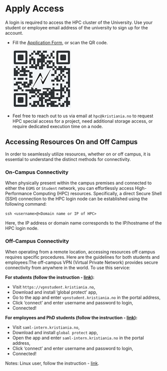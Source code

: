 # Apply Access

A login is required to access the HPC cluster of the University.
Use your student or employee email address of the university to sign up for the account.

- Fill the [Application Form](https://nettskjema.no/a/403264), or scan the QR code.

  ![QR code](images/qr2apply.png)
  <!-- <img src="images/qr2apply.png" alt="drawing" width="200"/> -->

- Feel free to reach out to us via email at `hpc@kristiania.no` to request HPC special access for a project, need additional storage access, or require dedicated execution time on a node.

## Accessing Resources On and Off Campus

In order to seamlessly utilize resources, whether on or off campus, it is essential to understand the distinct methods for connectivity.

### On-Campus Connectivity

When physically present within the campus premises and connected to either the `EGMS` or `Student` network, you can effortlessly access High-Performance Computing (HPC) resources. Specifically, a direct Secure Shell (SSH) connection to the HPC login node can be established using the following command:

```
ssh <username>@<Domain name or IP of HPC>
```

Here, the IP address or domain name corresponds to the IP/hostname of the HPC login node.

### Off-Campus Connectivity

When operating from a remote location, accessing resources off campus requires specific procedures. Here are the guidelines for both students and employees:The off-campus VPN (Virtual Private Network) provides secure connectivity from anywhere in the world. To use this service:

**For students (follow the instruction - [link](https://www.kristiania.no/en/for-students/it-support/vpn/)):**

- Visit `https://vpnstudent.kristiania.no`,
- Download and install ‘global protect’ app,
- Go to the app and enter `vpnstudent.kristiania.no` in the portal address,
- Click ‘connect’ and enter username and password to login,
- Connected!

**For employees and PhD students (follow the instruction - [link](https://www.kristiania.no/for-ansatte/it/vpn-ansatt/)):**

- Visit `saml-intern.kristiania.no`,
- Download and install `global protect` app,
- Open the app and enter `saml-intern.kristiania.no` in the portal address,
- Click ‘connect’ and enter username and password to login,
- Connected!

Notes: Linux user, follow the instruction - [link](https://docs.paloaltonetworks.com/globalprotect/5-1/globalprotect-app-user-guide/globalprotect-app-for-linux).
